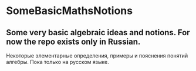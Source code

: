 # SomeBasicMathsNotions
Some very basic algebraic ideas and notions. For now the repo exists only in Russian.
----
Некоторые элементарные определения, примеры и пояснения понятий алгебры. Пока только на русском языке.
